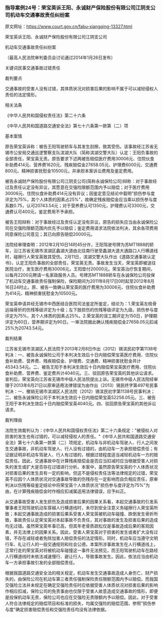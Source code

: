 ### 指导案例24号：荣宝英诉王阳、永诚财产保险股份有限公司江阴支公司机动车交通事故责任纠纷案
原文网址：https://www.court.gov.cn/fabu-xiangqing-13327.html

荣宝英诉王阳、永诚财产保险股份有限公司江阴支公司

机动车交通事故责任纠纷案

（最高人民法院审判委员会讨论通过2014年1月26日发布）

关键词民事交通事故过错责任

裁判要点

交通事故的受害人没有过错，其体质状况对损害后果的影响不属于可以减轻侵权人责任的法定情形。

相关法条

《中华人民共和国侵权责任法》第二十六条

《中华人民共和国道路交通安全法》第七十六条第一款第（二）项

基本案情

原告荣宝英诉称：被告王阳驾驶轿车与其发生刮擦，致其受伤。该事故经江苏省无锡市公安局交通巡逻警察支队滨湖大队（简称滨湖交警大队）认定：王阳负事故的全部责任，荣宝英无责。原告要求下述两被告赔偿医疗费用30006元、住院伙食补助费414元、营养费1620元、残疾赔偿金27658.05元、护理费6000元、交通费800元、精神损害抚慰金10500元，并承担本案诉讼费用及鉴定费用。

被告永诚财产保险股份有限公司江阴支公司(简称永诚保险公司)辩称：对于事故经过及责任认定没有异议，其愿意在交强险限额范围内予以赔偿；对于医疗费用30006元、住院伙食补助费414元没有异议；因鉴定意见结论中载明"损伤参与度评定为75%，其个人体质的因素占25%"，故确定残疾赔偿金应当乘以损伤参与度系数0.75，认可20743.54元；对于营养费认可1350元，护理费认可3300元，交通费认可400元，鉴定费用不予承担。

被告王阳辩称：对于事故经过及责任认定没有异议，原告的损失应当由永诚保险公司在交强险限额范围内优先予以赔偿；鉴定费用请求法院依法判决，其余各项费用同意保险公司意见；其已向原告赔偿20000元。

法院经审理查明：2012年2月10日14时45分许，王阳驾驶号牌为苏MT1888的轿车，沿江苏省无锡市滨湖区蠡湖大道由北往南行驶至蠡湖大道大通路口人行横道线时，碰擦行人荣宝英致其受伤。2月11日，滨湖交警大队作出《道路交通事故认定书》，认定王阳负事故的全部责任，荣宝英无责。事故发生当天，荣宝英即被送往医院治疗，发生医疗费用30006元，王阳垫付20000元。荣宝英治疗恢复期间，以每月2200元聘请一名家政服务人员。号牌苏MT1888轿车在永诚保险公司投保了机动车交通事故责任强制保险，保险期间为2011年8月17日0时起至2012年8月16日24时止。原、被告一致确认荣宝英的医疗费用为30006元、住院伙食补助费为414元、精神损害抚慰金为10500元。

荣宝英申请并经无锡市中西医结合医院司法鉴定所鉴定，结论为：1.荣宝英左桡骨远端骨折的伤残等级评定为十级；左下肢损伤的伤残等级评定为九级。损伤参与度评定为75%，其个人体质的因素占25%。2.荣宝英的误工期评定为150日，护理期评定为60日，营养期评定为90日。一审法院据此确认残疾赔偿金27658.05元扣减25%为20743.54元。

裁判结果

江苏省无锡市滨湖区人民法院于2013年2月8日作出（2012）锡滨民初字第1138号判决：一、被告永诚保险公司于本判决生效后十日内赔偿荣宝英医疗费用、住院伙食补助费、营养费、残疾赔偿金、护理费、交通费、精神损害抚慰金共计45343.54元。二、被告王阳于本判决生效后十日内赔偿荣宝英医疗费用、住院伙食补助费、营养费、鉴定费共计4040元。三、驳回原告荣宝英的其他诉讼请求。宣判后，荣宝英向江苏省无锡市中级人民法院提出上诉。无锡市中级人民法院经审理于2013年6月21日以原审适用法律错误为由作出（2013）锡民终字第497号民事判决：一、撤销无锡市滨湖区人民法院（2012）锡滨民初字第1138号民事判决；二、被告永诚保险公司于本判决生效后十日内赔偿荣宝英52258.05元。三、被告王阳于本判决生效后十日内赔偿荣宝英4040元。四、驳回原告荣宝英的其他诉讼请求。

裁判理由

法院生效裁判认为：《中华人民共和国侵权责任法》第二十六条规定："被侵权人对损害的发生也有过错的，可以减轻侵权人的责任。"《中华人民共和国道路交通安全法》第七十六条第一款第（二）项规定，机动车与非机动车驾驶人、行人之间发生交通事故，非机动车驾驶人、行人没有过错的，由机动车一方承担赔偿责任；有证据证明非机动车驾驶人、行人有过错的，根据过错程度适当减轻机动车一方的赔偿责任。因此，交通事故中在计算残疾赔偿金是否应当扣减时应当根据受害人对损失的发生或扩大是否存在过错进行分析。本案中，虽然原告荣宝英的个人体质状况对损害后果的发生具有一定的影响，但这不是侵权责任法等法律规定的过错，荣宝英不应因个人体质状况对交通事故导致的伤残存在一定影响而自负相应责任，原审判决以伤残等级鉴定结论中将荣宝英个人体质状况"损伤参与度评定为75%"为由，在计算残疾赔偿金时作相应扣减属适用法律错误，应予纠正。

从交通事故受害人发生损伤及造成损害后果的因果关系看，本起交通事故的引发系肇事者王阳驾驶机动车穿越人行横道线时，未尽到安全注意义务碰擦行人荣宝英所致；本起交通事故造成的损害后果系受害人荣宝英被机动车碰撞、跌倒发生骨折所致，事故责任认定荣宝英对本起事故不负责任，其对事故的发生及损害后果的造成均无过错。虽然荣宝英年事已高，但其年老骨质疏松仅是事故造成后果的客观因素，并无法律上的因果关系。因此，受害人荣宝英对于损害的发生或者扩大没有过错，不存在减轻或者免除加害人赔偿责任的法定情形。同时，机动车应当遵守文明行车、礼让行人的一般交通规则和社会公德。本案所涉事故发生在人行横道线上，正常行走的荣宝英对将被机动车碰撞这一事件无法预见，而王阳驾驶机动车在路经人行横道线时未依法减速慢行、避让行人，导致事故发生。因此，依法应当由机动车一方承担事故引发的全部赔偿责任。

根据我国道路交通安全法的相关规定，机动车发生交通事故造成人身伤亡、财产损失的，由保险公司在机动车第三者责任强制保险责任限额范围内予以赔偿。而我国交强险立法并未规定在确定交强险责任时应依据受害人体质状况对损害后果的影响作相应扣减，保险公司的免责事由也仅限于受害人故意造成交通事故的情形，即便是投保机动车无责，保险公司也应在交强险无责限额内予以赔偿。因此，对于受害人符合法律规定的赔偿项目和标准的损失，均属交强险的赔偿范围，参照"损伤参与度"确定损害赔偿责任和交强险责任均没有法律依据。
